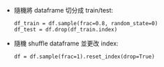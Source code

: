 
- 隨機將 dataframe 切分成 train/test:

  ```
  df_train = df.sample(frac=0.8, random_state=0)
  df_test = df.drop(df_train.index)
  ```

- 隨機 shuffle dataframe 並更改 index:
  ```
  df = df.sample(frac=1).reset_index(drop=True)
  ```
